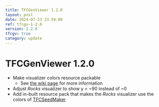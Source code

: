 ```yaml
---
title: TFCGenViewer 1.2.0
layout: post
date: 2024-07-23 23:59:00
ref: tfcgv-1-2-0
version: 1.2.0
tfcgv: true
category: update
---
```


# TFCGenViewer 1.2.0

- Make visualizer colors resource packable
    - See [the wiki page](/tfcgv/1.20.1/customization) for more information
- Adjust *Rocks* visualizer to show y = ~90 instead of ~0
- Add in-built resource pack that makes the *Rocks* visualizer use the colors of [TFCSeedMaker](https://github.com/dries007/TFCSeedMaker/tree/master)
